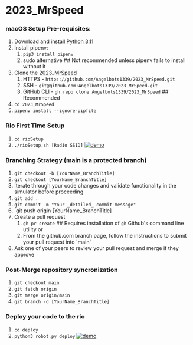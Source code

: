 # 2023_MrSpeed

### macOS Setup Pre-requisites:
1. Download and install [Python 3.11](https://python.org/downloads/)
2. Install pipenv:
	1. `pip3 install pipenv`
	2. sudo alternative ## Not recommended unless pipenv fails to install without it
3. Clone the [2023_MrSpeed](https://github.com/Angelbots1339/2023_MrSpeed)
	1. HTTPS - `https://github.com/Angelbots1339/2023_MrSpeed.git`
	2. SSH - `git@github.com:Angelbots1339/2023_MrSpeed.git`
	3. GitHub CLI - `gh repo clone Angelbots1339/2023_MrSpeed` ## Recommended
4. `cd 2023_MrSpeed`
5. `pipenv install --ignore-pipfile`

### Rio First Time Setup
1. `cd rioSetup`
2. `./rioSetup.sh [Radio SSID]`
[![demo](https://asciinema.org/a/557437.svg)](https://asciinema.org/a/557437?autoplay=1)

### Branching Strategy (main is a protected branch)
1. `git checkout -b [YourName_BranchTitle]`
2. `git checkout [YourName_BranchTitle]`
3. Iterate through your code changes and validate functionality in the simulator before proceeding
4. `git add .`
5. `git commit -m "Your _detailed_ commit message"`
6. `git push origin [YourName_BranchTitle]
7. Create a pull request
	1. `gh pr create` ## Requires installation of `gh` Github's command line utility
	or
	2. From the github.com branch page, follow the instructions to submit your pull request into 'main'
8. Ask one of your peers to review your pull request and merge if they approve

### Post-Merge repository syncronization
1. `git checkout main`
2. `git fetch origin`
3. `git merge origin/main`
4. `git branch -d [YourName_BranchTitle]`

### Deploy your code to the rio
1. `cd deploy`
2. `python3 robot.py deploy`
[![demo](https://asciinema.org/a/557439.svg)](https://asciinema.org/a/557439?autoplay=1)
